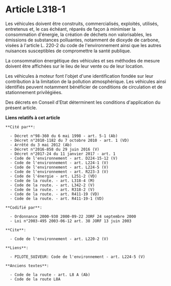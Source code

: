 # Article L318-1

Les véhicules doivent être construits, commercialisés, exploités, utilisés, entretenus et, le cas échéant, réparés de façon à
minimiser la consommation d'énergie, la création de déchets non valorisables, les émissions de substances polluantes,
notamment de dioxyde de carbone, visées à l'article L. 220-2 du code de l'environnement ainsi que les autres nuisances
susceptibles de compromettre la santé publique. 

La consommation énergétique des véhicules et ses méthodes de mesure doivent être affichées sur le lieu de leur vente ou de
leur location. 

Les véhicules à moteur font l'objet d'une identification fondée sur leur contribution à la limitation de la pollution
atmosphérique. Les véhicules ainsi identifiés peuvent notamment bénéficier de conditions de circulation et de stationnement
privilégiées. 

Des décrets en Conseil d'Etat déterminent les conditions d'application du présent article.

**Liens relatifs à cet article**

	**Cité par**:

	  - Décret n°98-360 du 6 mai 1998 - art. 5-1 (Ab)
	  - Décret n°2010-1182 du 7 octobre 2010 - art. 1 (VD)
	  - Arrêté du 3 mai 2012 (Ab)
	  - Décret n°2016-858 du 29 juin 2016 (V)
	  - Décret n°2017-24 du 11 janvier 2017 - art. 1
	  - Code de l'environnement - art. D224-15-12 (V)
	  - Code de l'environnement - art. L224-1 (V)
	  - Code de l'environnement - art. L224-5 (V)
	  - Code de l'environnement - art. R223-3 (V)
	  - Code de l'énergie - art. L251-2 (VD)
	  - Code de la route. - art. L318-4 (M)
	  - Code de la route. - art. L342-2 (V)
	  - Code de la route. - art. R318-2 (V)
	  - Code de la route. - art. R411-19 (VD)
	  - Code de la route. - art. R411-19-1 (VD)

	**Codifié par**:

	  - Ordonnance 2000-930 2000-09-22 JORF 24 septembre 2000
	  - Loi n°2003-495 2003-06-12 art. 38 JORF 13 juin 2003

	**Cite**:

	  - Code de l'environnement - art. L220-2 (V)

	**Liens**:

	  - PILOTE_SUIVEUR: Code de l'environnement - art. L224-5 (V)

	**Anciens textes**:

	  - Code de la route - art. L8 A (Ab)
	  - Code de la route L8A
